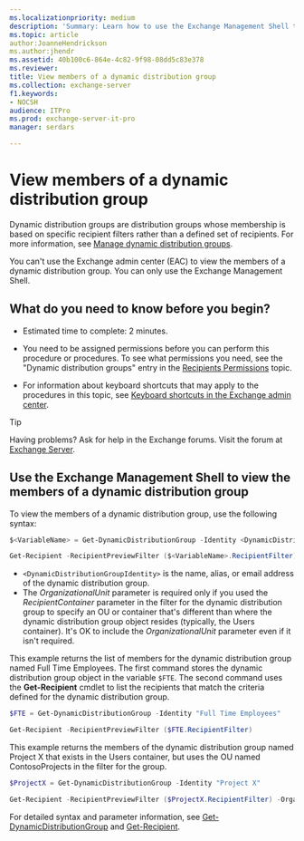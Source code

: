 ```yaml
---
ms.localizationpriority: medium
description: 'Summary: Learn how to use the Exchange Management Shell to view dynamic distribution group membership.'
ms.topic: article
author:JoanneHendrickson
ms.author:jhendr
ms.assetid: 40b100c6-864e-4c82-9f98-08dd5c83e378
ms.reviewer:
title: View members of a dynamic distribution group
ms.collection: exchange-server
f1.keywords:
- NOCSH
audience: ITPro
ms.prod: exchange-server-it-pro
manager: serdars

---
```


# View members of a dynamic distribution group

Dynamic distribution groups are distribution groups whose membership is based on specific recipient filters rather than a defined set of recipients. For more information, see [Manage dynamic distribution groups](dynamic-distribution-groups.md).

You can't use the Exchange admin center (EAC) to view the members of a dynamic distribution group. You can only use the Exchange Management Shell.

## What do you need to know before you begin?

- Estimated time to complete: 2 minutes.

- You need to be assigned permissions before you can perform this procedure or procedures. To see what permissions you need, see the "Dynamic distribution groups" entry in the [Recipients Permissions](../../permissions/feature-permissions/recipient-permissions.md) topic.

- For information about keyboard shortcuts that may apply to the procedures in this topic, see [Keyboard shortcuts in the Exchange admin center](../../about-documentation/exchange-admin-center-keyboard-shortcuts.md).

> [!TIP]
> Having problems? Ask for help in the Exchange forums. Visit the forum at [Exchange Server](https://social.technet.microsoft.com/forums/office/home?category=exchangeserver).

## Use the Exchange Management Shell to view the members of a dynamic distribution group
<a name="Shell"> </a>

To view the members of a dynamic distribution group, use the following syntax:

```PowerShell
$<VariableName> = Get-DynamicDistributionGroup -Identity <DynamicDistributionGroupIdentity>

Get-Recipient -RecipientPreviewFilter ($<VariableName>.RecipientFilter) [-OrganizationalUnit ($<VariableName>.RecipientContainer)]
```

- `<DynamicDistributionGroupIdentity>` is the name, alias, or email address of the dynamic distribution group.
- The _OrganizationalUnit_ parameter is required only if you used the _RecipientContainer_ parameter in the filter for the dynamic distribution group to specify an OU or container that's different than where the dynamic distribution group object resides (typically, the Users container). It's OK to include the _OrganizationalUnit_ parameter even if it isn't required.

This example returns the list of members for the dynamic distribution group named Full Time Employees. The first command stores the dynamic distribution group object in the variable `$FTE`. The second command uses the **Get-Recipient** cmdlet to list the recipients that match the criteria defined for the dynamic distribution group.

```PowerShell
$FTE = Get-DynamicDistributionGroup -Identity "Full Time Employees"

Get-Recipient -RecipientPreviewFilter ($FTE.RecipientFilter)
```

This example returns the members of the dynamic distribution group named Project X that exists in the Users container, but uses the OU named ContosoProjects in the filter for the group.

```powershell
$ProjectX = Get-DynamicDistributionGroup -Identity "Project X"

Get-Recipient -RecipientPreviewFilter ($ProjectX.RecipientFilter) -OrganizationalUnit ($ProjectX.RecipientContainer)
```

For detailed syntax and parameter information, see [Get-DynamicDistributionGroup](/powershell/module/exchange/get-dynamicdistributiongroup) and [Get-Recipient](/powershell/module/exchange/get-recipient).

